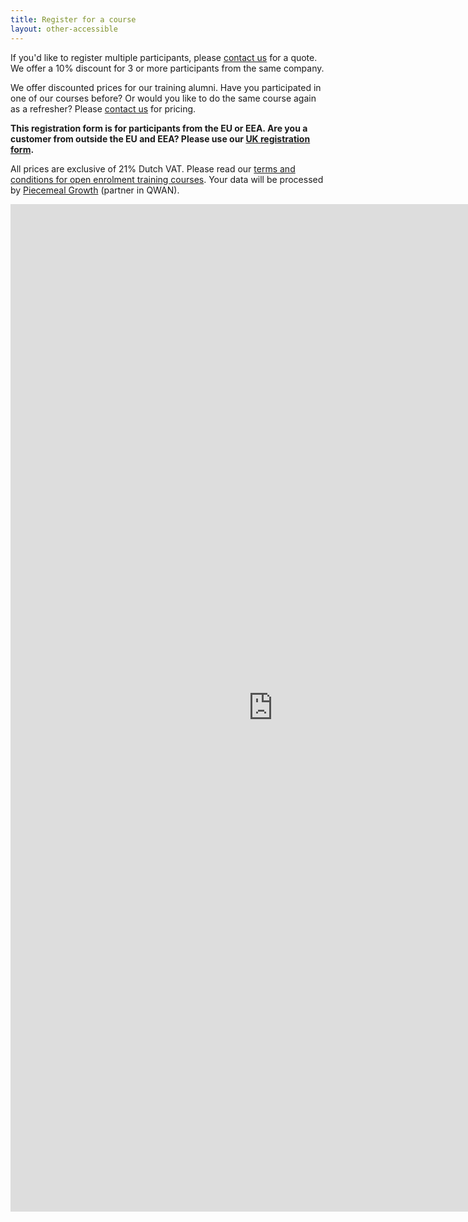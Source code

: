 ```yaml
---
title: Register for a course
layout: other-accessible
---
```


If you'd like to register multiple participants, please [contact
us](https://www.qwan.eu/contact) for a quote. We offer a 10% discount for 3 or
more participants from the same company.

We offer discounted prices for our training alumni. Have you participated in one
of our courses before? Or would you like to do the same course again as a
refresher? Please [contact us](https://www.qwan.eu/contact) for pricing.

**This registration form is for participants from the EU or EEA. Are you a customer from outside the EU and EEA? Please use our [UK registration form](/training/register-uk).**

All prices are exclusive of 21% Dutch VAT. Please read our [terms and conditions for open enrolment training courses](https://www.qwan.eu/attachments/avw-trainingen-juni-2019.pdf). Your data will be processed by [Piecemeal Growth](https://www.piecemealgrowth.nl) (partner in QWAN).

<iframe src="https://docs.google.com/forms/d/e/1FAIpQLSf_wNb1iiflOhOPWbELnxgYcU8htWABDqUlsksMcgzY-GRkHg/viewform?embedded=true" width="840" height="1612" frameborder="0" marginheight="0" marginwidth="0">Loading…</iframe>
